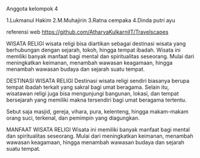 Anggota kelompok 4

1.Lukmanul Hakim
2.M.Muhajirin
3.Ratna cempaka
4.Dinda putri ayu

referensi web
https://github.com/AtharvaKulkarniIT/Travelscapes

WISATA RELIGI
wisata religi bisa diartikan sebagai destinasi wisata yang berhubungan dengan sejarah, tokoh, hingga tempat ibadah. Wisata ini memiliki banyak manfaat bagi mental dan spiritualitas seseorang. Mulai dari meningkatkan keimanan, menambah wawasan keagamaan, hingga menambah wawasan budaya dan sejarah suatu tempat.

DESTINASI WISATA RELIGI
Destinasi wisata religi sendiri biasanya berupa tempat ibadah terkait yang sakral bagi umat beragama. Selain itu, wisatawan religi juga bisa mengunjungi bangunan, lokasi, dan tempat bersejarah yang memiliki makna tersendiri bagi umat beragama tertentu.

Sebut saja masjid, gereja, vihara, pura, kelenteng, hingga makam-makam orang suci, terkenal, dan pemimpin yang diagungkan.

MANFAAT WISATA RELIGI
Wisata ini memiliki banyak manfaat bagi mental dan spiritualitas seseorang. Mulai dari meningkatkan keimanan, menambah wawasan keagamaan, hingga menambah wawasan budaya dan sejarah suatu tempat.  